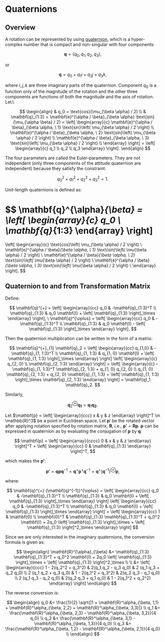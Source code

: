 # Quaternions

## Overview

A rotation can be represented by using [quaternion](https://en.wikipedia.org/wiki/Quaternions_and_spatial_rotation#:~:text=The%20representation%20of%20a%20rotation,the%20axis%20and%20the%20angle.), which is a hyper-complex number that is compact and non-singular with four components:

$$
\mathbf{q} = \left(q_0, q_1, q_2, q_3\right),
$$

or 

$$
\mathbf{q} = q_0 + q_1i + q_2j + q_3k,
$$

where $i, j, k$ are three imaginary parts of the quaternion. Component $q_0$ is a function only of the magnitude of the rotation 
and the other three components are functions of both the magnitude and the axis of rotation. Let:\

$$
\begin{align}
& q_0 = \text{cos}(\mu_{\beta \alpha} / 2) \\
& \mathbf{q}_{1:3} = \mathbf{e}^{\alpha / \beta}_{\beta \alpha} \text{sin} (\mu_{\alpha \beta} / 2) = 
\left[
\begin{array}{c}
\mathbf{e}^{\alpha / \beta}_{\beta \alpha, \ 1} \text{sin}\left( \mu_{\beta \alpha} / 2 \right) \\
\mathbf{e}^{\alpha / \beta}_{\beta \alpha, \ 2} \text{sin}\left( \mu_{\beta \alpha} / 2 \right) \\
\mathbf{e}^{\alpha / \beta}_{\beta \alpha, \ 3} \text{sin}\left( \mu_{\beta \alpha} / 2 \right) \\
\end{array}
\right] = 
\left[
\begin{array}{c}
q_1 \\
q_2 \\
q_3
\end{array}
\right].
\end{align}
$$

The four parameters are called the Euler-parameters. They are not independent (only three 
components of the attitude quaternion are independent) because they satisfy the constraint:

$$
q_0^2 + q^2_{1} + q^2_{2} + q^2_{3} = 1.
$$

Unit-length quaternions is defined as:

$$
\mathbf{q}^{\alpha}_{\beta} = 
\left[
\begin{array}{c}
q_0 \\
\mathbf{q}_{1:3}
\end{array}
\right]
=
\left[
\begin{array}{c}
\text{cos}\left( \mu_{\beta \alpha} / 2 \right) \\
\mathbf{e}^{\alpha / \beta}_{\beta \alpha, \ 1} \text{sin}\left( \mu_{\beta \alpha} / 2 \right) \\
\mathbf{e}^{\alpha / \beta}_{\beta \alpha, \ 2} \text{sin}\left( \mu_{\beta \alpha} / 2 \right) \\
\mathbf{e}^{\alpha / \beta}_{\beta \alpha, \ 3} \text{sin}\left( \mu_{\beta \alpha} / 2 \right) \\
\end{array}
\right].
$$

## Quaternion to and from Transformation Matrix

Define:

$$
\mathbf{q}^{+} = 
\left[ 
\begin{array}{cc}
q_0 & -\mathbf{q}_{1:3}^T \\
\mathbf{q}_{1:3} & q_0 \mathbf{I} + \left[ \mathbf{q}_{1:3} \right]_\times
\end{array}
\right], \
\mathbf{q}^{\oplus} = 
\left[ 
\begin{array}{cc}
q_0 & -\mathbf{q}_{1:3}^T \\
\mathbf{q}_{1:3} & q_0 \mathbf{I} - \left[ \mathbf{q}_{1:3} \right]_\times
\end{array}
\right].
$$

Then the quaternion multiplication can be written in the form of a matrix:

$$
\mathbf{q}^{+}_{1} \mathbf{q}_2 = 
\left[ 
\begin{array}{cc}
q_{1,0} & -\mathbf{q}_{1, 1:3}^T \\
\mathbf{q}_{1, 1:3} & q_{1, 0} \mathbf{I} + \left[ \mathbf{q}_{1, 1:3} \right]_\times
\end{array}
\right]
\left[
\begin{array}{c}
q_{2, 0} \\
\mathbf{q}_{2, 1:3}
\end{array}
\right] = 
\left[
\begin{array}{c}
-\mathbf{q}_{1, 1:3}^T \mathbf{q}_{2, 1:3} + q_{1, 0} q_{2, 0} \\
q_{1, 0} \mathbf{q}_{2, 1:3} + q_{2, 0} \mathbf{q}_{1, 1:3} + \left[ \mathbf{q}_{1, 1:3} \right]_\times \mathbf{q}_{2, 1:3}
\end{array}
\right] = \mathbf{q}_1 \mathbf{q}_2.
$$

Similarly,

$$
\mathbf{q}^{\oplus}_2 \mathbf{q_1} = \mathbf{q}_1 \mathbf{q_2}.
$$

Let $\mathbf{p} = \left[
\begin{array}{ccc}
x & y & z
\end{array} \right]^T \in \mathbb{R}^3$  be a point in Euclidean space. Let $\mathbf{p}'$ be the rotated vector after applying rotation specified by
rotation matrix, $\mathbf{R}$, i.e., $\mathbf{p'} = \mathbf{R} \mathbf{p}$. $\mathbf{p}$ can be expressed in quaternion as by evaluating the
conjugation of $\mathbf{p}$ by $\mathbf{q}$:

$$
\mathbf{p} = 
\left[
\begin{array}{cccc}
0 & x & y & z
\end{array}
\right]^T = 
\left[
\begin{array}{cc}
0 & \mathbf{q}_{1:3}
\end{array}
\right]^T,
$$

which makes the $\mathbf{p'}$:

$$
\mathbf{p'} = \mathbf{q} \mathbf{p} \mathbf{q}^{-1} = \mathbf{q}^{+} \mathbf{p}^{+} \mathbf{q}^{-1} = \mathbf{q}^{+} (\mathbf{q}^{-1})^{\oplus}  \mathbf{p},
$$

where:

$$
\mathbf{q}^{+} (\mathbf{q}^{-1})^{\oplus} = 
\left[
\begin{array}{cc}
q_0 & -\mathbf{q}_{1:3}^T \\
\mathbf{q}_{1:3} & q_0 \mathbf{I} + \left[ \mathbf{q}_{1:3} \right]_\times
\end{array}
\right]
\left[
\begin{array}{cc}
q_0 & -\mathbf{q}_{1:3}^T \\
\mathbf{q}_{1:3} & q_0 \mathbf{I} + \left[ \mathbf{q}_{1:3} \right]_\times
\end{array}
\right] = 
\left[
\begin{array}{cc}
1 & \mathbf{0} \\
\mathbf{0}^T & \mathbf{q}_{1:3} \mathbf{q}_{1:3}^T + q_0^2 \mathbf{I} + 2q_0 \left[ \mathbf{q}_{1:3} \right]_\times + \left[ \mathbf{q}_{1:3} \right]^2_\times
\end{array}
\right]
$$

Since we are only interested in the imaginary quaternions, the conversion formula is given as:

$$
\begin{align}
\mathbf{R}^{\alpha}_{\beta} &= \mathbf{q}_{1:3} \mathbf{q}_{1:3}^T + q_0^2 \mathbf{I} + 2q_0 \left[ \mathbf{q}_{1:3} \right]_\times + \left[ \mathbf{q}_{1:3} \right]^2_\times \\ \\
&= 
\left[
\begin{array}{ccc}
1 - 2(q_2^2 + q_3^2) & 2(q_1 q_2 - q_3 q_0) & 2 (q_1 q_3 + q_2 q_0) \\
2 (q_1 q_2 + q_3 q_0) & 1 - 2(q_1^2 + q_3^2) & 2(q_2 q_3 - q_1 q_0) \\
2 (q_1 q_3 - q_2 q_0) & 2(q_2 q_3 + q_1 q_0) & 1 - 2(q_1^2 + q_2^2)
\end{array}
\right]
\end{align}
$$

The reverse conversion is:

$$
\begin{align}
q_0 &= \frac{1}{2} \sqrt{|1 + \mathbf{R}^\alpha_{\beta, 1,1} + \mathbf{R}^\alpha_{\beta, 2,2} + \mathbf{R}^\alpha_{\beta, 3,3}|} \\
q_1 &= \frac{\mathbf{R}^\alpha_{\beta, 2,3} - \mathbf{R}^\alpha_{\beta, 3,2}}{4 q_0} \\
q_2 &= \frac{\mathbf{R}^\alpha_{\beta, 3,1} - \mathbf{R}^\alpha_{\beta, 1,3}}{4 q_0} \\
q_3 &= \frac{\mathbf{R}^\alpha_{\beta, 1,2} - \mathbf{R}^\alpha_{\beta, 2,1}}{4 q_0} \\
\end{align}
$$